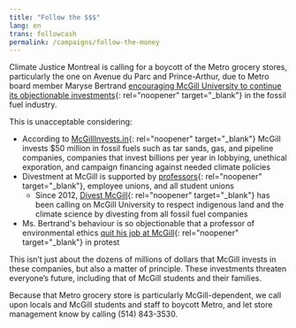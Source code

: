 ```yaml
---
title: "Follow the $$$"
lang: en
trans: followcash
permalink: /campaigns/follow-the-money
---
```

Climate Justice Montreal is calling for a boycott of the Metro grocery stores, particularly the one on Avenue du Parc and Prince-Arthur, due to Metro board member Maryse Bertrand [encouraging McGill University to continue its objectionable investments](https://www.mcgill.ca/boardofgovernors/files/boardofgovernors/06._gd19-50_camsr_report.pdf){: rel="noopener" target="_blank"} in the fossil fuel industry.

This is unacceptable considering:
* According to [McGillInvests.in](https://mcgillinvests.in){: rel="noopener" target="_blank"} McGill invests $50 million in fossil fuels such as tar sands, gas, and pipeline companies, companies that invest billions per year in lobbying, unethical exporation, and campaign financing against needed climate policies
* Divestment at McGill is supported by [professors](http://www.mcgilltribune.com/news/mcgill-senate-votes-to-support-divestment-091818/){: rel="noopener" target="_blank"}, employee unions, and all student unions
  * Since 2012, [Divest McGill](https://www.divestmcgill.com/our-work){: rel="noopener" target="_blank"} has been calling on McGill University to respect indigenous land and the climate science by divesting from all fossil fuel companies
* Ms. Bertrand's behaviour is so objectionable that a professor of environmental ethics [quit his job at McGill](https://www.cbc.ca/news/canada/montreal/mcgill-university-professor-resigns-amid-refusal-to-divest-1.5426979){: rel="noopener" target="_blank"} in protest

This isn’t just about the dozens of millions of dollars that McGill invests in these companies, but also a matter of principle. These investments threaten everyone’s future, including that of McGill students and their families.

Because that Metro grocery store is particularly McGill-dependent, we call upon locals and McGill students and staff to boycott Metro, and let store management know by calling (514) 843-3530.
